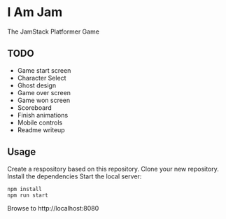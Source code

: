 # I Am Jam

The JamStack Platformer Game

## TODO

* Game start screen
* Character Select
* Ghost design
* Game over screen
* Game won screen
* Scoreboard
* Finish animations
* Mobile controls
* Readme writeup

## Usage
Create a respository based on this repository.
Clone your new repository.
Install the dependencies
Start the local server:

```
npm install 
npm run start
```

Browse to http://localhost:8080
